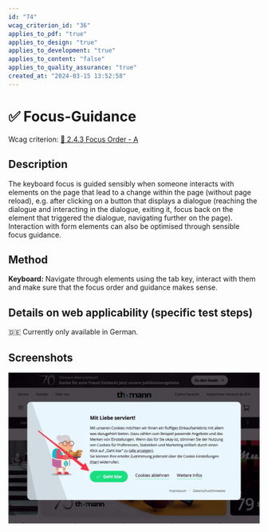```yaml
---
id: "74"
wcag_criterion_id: "36"
applies_to_pdf: "true"
applies_to_design: "true"
applies_to_development: "true"
applies_to_content: "false"
applies_to_quality_assurance: "true"
created_at: "2024-03-15 13:52:58"
---
```


# ✅ Focus-Guidance

Wcag criterion: [📜 2.4.3 Focus Order - A](..)

## Description

The keyboard focus is guided sensibly when someone interacts with elements on the page that lead to a change within the page (without page reload), e.g. after clicking on a button that displays a dialogue (reaching the dialogue and interacting in the dialogue, exiting it, focus back on the element that triggered the dialogue, navigating further on the page). Interaction with form elements can also be optimised through sensible focus guidance.

## Method

**Keyboard:** Navigate through elements using the tab key, interact with them and make sure that the focus order and guidance makes sense.

## Details on web applicability (specific test steps)

🇩🇪 Currently only available in German.

## Screenshots

![Fokus sollte direkt in Cookie-Banner gesetzt werden](images/fokus-sollte-direkt-in-cookie-banner-gesetzt-werden.png)
